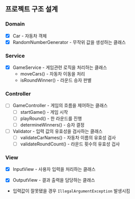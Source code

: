 ## 프로젝트 구조 설계

### Domain
- [x] Car - 자동차 객체
- [x] RandomNumberGenerator - 무작위 값을 생성하는 클래스

### Service
- [x] GameService - 게임관련 로직을 처리하는 클래스
  - moveCars() - 자동차 이동을 처리
  - isRoundWinner() - 라운드 승자 판별

### Controller
- [ ] GameController - 게임의 흐름을 제어하는 클래스
  - [ ] startGame() - 게임 시작
  - [ ] playRound() - 한 라운드를 진행
  - [ ] determineWinners() - 승자 결정
- [ ] Validator - 입력 값의 유효성을 검사하는 클래스 
  - [ ] validateCarNames() - 자동차 이름의 유효성 검사
  - [ ] validateRoundCount() - 라운드 횟수의 유효성 겁사

### View
- [x] InputView - 사용자 입력을 처리하는 클래스
- [x] OutputView - 결과 출력을 담당하는 클래스



- 입력값이 잘못됐을 경우 `IllegalArgumentException` 발생시킴